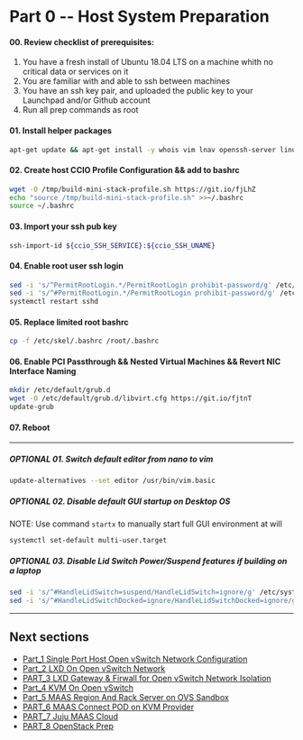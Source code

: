 # Part 0 -- Host System Preparation

#### 00. Review checklist of prerequisites:
  1. You have a fresh install of Ubuntu 18.04 LTS on a machine whith no critical data or services on it
  2. You are familiar with and able to ssh between machines
  3. You have an ssh key pair, and uploaded the public key to your Launchpad and/or Github account
  4. Run all prep commands as root

#### 01. Install helper packages
```sh
apt-get update && apt-get install -y whois vim lnav openssh-server linux-generic-hwe-18.04
```
#### 02. Create host CCIO Profile Configuration && add to bashrc
```sh
wget -O /tmp/build-mini-stack-profile.sh https://git.io/fjLhZ
echo "source /tmp/build-mini-stack-profile.sh" >>~/.bashrc
source ~/.bashrc
```
#### 03. Import your ssh pub key
```sh
ssh-import-id ${ccio_SSH_SERVICE}:${ccio_SSH_UNAME}
```
#### 04. Enable root user ssh login
```sh
sed -i 's/^PermitRootLogin.*/PermitRootLogin prohibit-password/g' /etc/ssh/sshd_config
sed -i 's/^#PermitRootLogin.*/PermitRootLogin prohibit-password/g' /etc/ssh/sshd_config
systemctl restart sshd
```
#### 05. Replace limited root bashrc
```sh
cp -f /etc/skel/.bashrc /root/.bashrc
```
#### 06. Enable PCI Passthrough && Nested Virtual Machines && Revert NIC Interface Naming
```sh
mkdir /etc/default/grub.d
wget -O /etc/default/grub.d/libvirt.cfg https://git.io/fjtnT
update-grub
```
#### 07. Reboot
-------
##### OPTIONAL 01. Switch default editor from nano to vim
```sh
update-alternatives --set editor /usr/bin/vim.basic
```
##### OPTIONAL 02. Disable default GUI startup on Desktop OS
  NOTE: Use command `startx` to manually start full GUI environment at will
```sh
systemctl set-default multi-user.target
```
##### OPTIONAL 03. Disable Lid Switch Power/Suspend features if building on a laptop
```sh
sed -i 's/^#HandleLidSwitch=suspend/HandleLidSwitch=ignore/g' /etc/systemd/logind.conf
sed -i 's/^#HandleLidSwitchDocked=ignore/HandleLidSwitchDocked=ignore/g' /etc/systemd/logind.conf
```
-------
## Next sections
- [Part_1 Single Port Host Open vSwitch Network Configuration]
- [Part_2 LXD On Open vSwitch Network]
- [PART_3 LXD Gateway & Firwall for Open vSwitch Network Isolation]
- [Part_4 KVM On Open vSwitch]
- [Part_5 MAAS Region And Rack Server on OVS Sandbox]
- [PART_6 MAAS Connect POD on KVM Provider]
- [PART_7 Juju MAAS Cloud]
- [PART_8 OpenStack Prep]

<!-- Markdown link & img dfn's -->
[Part_0 Host System Prep]: https://github.com/KathrynMorgan/mini-stack/tree/master/0_Host_System_Prep
[Part_1 Single Port Host Open vSwitch Network Configuration]: https://github.com/KathrynMorgan/mini-stack/tree/master/1_Single_Port_Host-Open_vSwitch_Network_Configuration
[Part_2 LXD On Open vSwitch Network]: https://github.com/KathrynMorgan/mini-stack/tree/master/2_LXD-On-OVS
[PART_3 LXD Gateway & Firwall for Open vSwitch Network Isolation]: https://github.com/KathrynMorgan/mini-stack/tree/master/3_LXD_Network_Gateway
[Part_4 KVM On Open vSwitch]: https://github.com/KathrynMorgan/mini-stack/tree/master/4_KVM_On_Open_vSwitch
[Part_5 MAAS Region And Rack Server on OVS Sandbox]: https://github.com/KathrynMorgan/mini-stack/tree/master/5_MAAS-Rack_And_Region_Ctl-On-Open_vSwitch
[PART_6 MAAS Connect POD on KVM Provider]: https://github.com/KathrynMorgan/mini-stack/tree/master/6_MAAS-Connect_POD_KVM-Provider
[PART_7 Juju MAAS Cloud]: https://github.com/KathrynMorgan/mini-stack/tree/master/7_Juju_MAAS_Cloud
[PART_8 OpenStack Prep]: https://github.com/KathrynMorgan/mini-stack/tree/master/8_OpenStack_Prep
